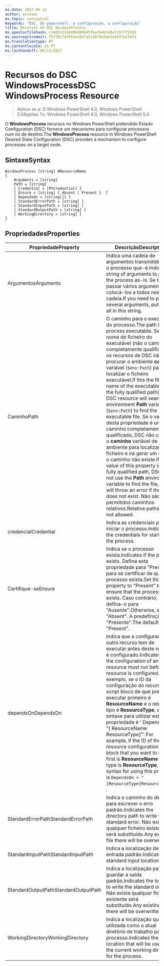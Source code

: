 ```yaml
---
ms.date: 2017-06-12
author: eslesar
ms.topic: conceptual
keywords: "DSC, do powershell, a configuração, a configuração"
title: Recursos do DSC WindowsProcess
ms.openlocfilehash: c34d3cb1d4d9b899b45fba7b4b148a7c977f5365
ms.sourcegitcommit: 75f70c7df01eea5e7a2c16f9a3ab1dd437a1f8fd
ms.translationtype: MT
ms.contentlocale: pt-PT
ms.lasthandoff: 06/12/2017
---
```

# <a name="dsc-windowsprocess-resource"></a><span data-ttu-id="35acc-103">Recursos do DSC WindowsProcess</span><span class="sxs-lookup"><span data-stu-id="35acc-103">DSC WindowsProcess Resource</span></span>

> <span data-ttu-id="35acc-104">Aplica-se a: O Windows PowerShell 4.0, Windows PowerShell 5.0</span><span class="sxs-lookup"><span data-stu-id="35acc-104">Applies To: Windows PowerShell 4.0, Windows PowerShell 5.0</span></span>

<span data-ttu-id="35acc-105">O **WindowsProcess** recursos no Windows PowerShell pretendido Estado Configuration (DSC) fornece um mecanismo para configurar processos num nó de destino.</span><span class="sxs-lookup"><span data-stu-id="35acc-105">The **WindowsProcess** resource in Windows PowerShell Desired State Configuration (DSC) provides a mechanism to configure processes on a target node.</span></span>

## <a name="syntax"></a><span data-ttu-id="35acc-106">Sintaxe</span><span class="sxs-lookup"><span data-stu-id="35acc-106">Syntax</span></span>

```
WindowsProcess [string] #ResourceName
{
    Arguments = [string]
    Path = [string]
    [ Credential = [PSCredential] ]
    [ Ensure = [string] { Absent | Present }  ]
    [ DependsOn = [string[]] ]
    [ StandardErrorPath = [string] ]
    [ StandardInputPath = [string] ]
    [ StandardOutputPath = [string] ]
    [ WorkingDirectory = [string] ]
}
```

## <a name="properties"></a><span data-ttu-id="35acc-107">Propriedades</span><span class="sxs-lookup"><span data-stu-id="35acc-107">Properties</span></span>
|  <span data-ttu-id="35acc-108">Propriedade</span><span class="sxs-lookup"><span data-stu-id="35acc-108">Property</span></span>  |  <span data-ttu-id="35acc-109">Descrição</span><span class="sxs-lookup"><span data-stu-id="35acc-109">Description</span></span>   | 
|---|---| 
| <span data-ttu-id="35acc-110">Argumentos</span><span class="sxs-lookup"><span data-stu-id="35acc-110">Arguments</span></span>| <span data-ttu-id="35acc-111">Indica uma cadeia de argumentos transmitidos para o processo que-é.</span><span class="sxs-lookup"><span data-stu-id="35acc-111">Indicates a string of arguments to pass to the process as-is.</span></span> <span data-ttu-id="35acc-112">Se tiver de passar vários argumentos, colocá-los a todos nesta cadeia.</span><span class="sxs-lookup"><span data-stu-id="35acc-112">If you need to pass several arguments, put them all in this string.</span></span>| 
| <span data-ttu-id="35acc-113">Caminho</span><span class="sxs-lookup"><span data-stu-id="35acc-113">Path</span></span>| <span data-ttu-id="35acc-114">O caminho para o executável do processo.</span><span class="sxs-lookup"><span data-stu-id="35acc-114">The path to the process executable.</span></span> <span data-ttu-id="35acc-115">Se o nome de ficheiro do executável (não o caminho completamente qualificado), os recursos de DSC irá procurar o ambiente **caminho** variável (`$env:Path`) para localizar o ficheiro executável.</span><span class="sxs-lookup"><span data-stu-id="35acc-115">If this the file name of the executable (not the fully qualified path), the DSC resource will search the environment **Path** variable (`$env:Path`) to find the executable file.</span></span> <span data-ttu-id="35acc-116">Se o valor desta propriedade é um caminho completamente qualificado, DSC não utilizará o **caminho** variável de ambiente para localizar o ficheiro e irá gerar um erro se o caminho não existe.</span><span class="sxs-lookup"><span data-stu-id="35acc-116">If the value of this property is a fully qualified path, DSC will not use the **Path** environment variable to find the file, and will throw an error if the path does not exist.</span></span> <span data-ttu-id="35acc-117">Não são permitidos caminhos relativos.</span><span class="sxs-lookup"><span data-stu-id="35acc-117">Relative paths are not allowed.</span></span>| 
| <span data-ttu-id="35acc-118">credencial</span><span class="sxs-lookup"><span data-stu-id="35acc-118">Credential</span></span>| <span data-ttu-id="35acc-119">Indica as credenciais para iniciar o processo.</span><span class="sxs-lookup"><span data-stu-id="35acc-119">Indicates the credentials for starting the process.</span></span>| 
| <span data-ttu-id="35acc-120">Certifique-se</span><span class="sxs-lookup"><span data-stu-id="35acc-120">Ensure</span></span>| <span data-ttu-id="35acc-121">Indica se o processo exista.</span><span class="sxs-lookup"><span data-stu-id="35acc-121">Indicates if the process exists.</span></span> <span data-ttu-id="35acc-122">Defina esta propriedade para "Presente" para se certificar de que o processo exista.</span><span class="sxs-lookup"><span data-stu-id="35acc-122">Set this property to "Present" to ensure that the process exists.</span></span> <span data-ttu-id="35acc-123">Caso contrário, defina-o para "Ausente".</span><span class="sxs-lookup"><span data-stu-id="35acc-123">Otherwise, set it to "Absent".</span></span> <span data-ttu-id="35acc-124">A predefinição é "Presente".</span><span class="sxs-lookup"><span data-stu-id="35acc-124">The default is "Present".</span></span>| 
| <span data-ttu-id="35acc-125">dependsOn</span><span class="sxs-lookup"><span data-stu-id="35acc-125">DependsOn</span></span> | <span data-ttu-id="35acc-126">Indica que a configuração de outro recurso tem de executar antes deste recurso é configurado.</span><span class="sxs-lookup"><span data-stu-id="35acc-126">Indicates that the configuration of another resource must run before this resource is configured.</span></span> <span data-ttu-id="35acc-127">Por exemplo, se o ID da configuração do recurso de script bloco de que pretende executar primeiro é __ResourceName__ e o respetivo tipo é __ResourceType__, a sintaxe para utilizar esta propriedade é ' DependsOn = "[ ResourceName ResourceType]"'.</span><span class="sxs-lookup"><span data-stu-id="35acc-127">For example, if the ID of the resource configuration script block that you want to run first is __ResourceName__ and its type is __ResourceType__, the syntax for using this property is `DependsOn = "[ResourceType]ResourceName"`\` .</span></span>| 
| <span data-ttu-id="35acc-128">StandardErrorPath</span><span class="sxs-lookup"><span data-stu-id="35acc-128">StandardErrorPath</span></span>| <span data-ttu-id="35acc-129">Indica o caminho do diretório para escrever o erro padrão.</span><span class="sxs-lookup"><span data-stu-id="35acc-129">Indicates the directory path to write the standard error.</span></span> <span data-ttu-id="35acc-130">Não existe qualquer ficheiro existente será substituído.</span><span class="sxs-lookup"><span data-stu-id="35acc-130">Any existing file there will be overwritten.</span></span>| 
| <span data-ttu-id="35acc-131">StandardInputPath</span><span class="sxs-lookup"><span data-stu-id="35acc-131">StandardInputPath</span></span>| <span data-ttu-id="35acc-132">Indica a localização de entrada padrão.</span><span class="sxs-lookup"><span data-stu-id="35acc-132">Indicates the standard input location.</span></span>| 
| <span data-ttu-id="35acc-133">StandardOutputPath</span><span class="sxs-lookup"><span data-stu-id="35acc-133">StandardOutputPath</span></span>| <span data-ttu-id="35acc-134">Indica a localização para guardar a saída padrão.</span><span class="sxs-lookup"><span data-stu-id="35acc-134">Indicates the location to write the standard output.</span></span> <span data-ttu-id="35acc-135">Não existe qualquer ficheiro existente será substituído.</span><span class="sxs-lookup"><span data-stu-id="35acc-135">Any existing file there will be overwritten.</span></span>| 
| <span data-ttu-id="35acc-136">WorkingDirectory</span><span class="sxs-lookup"><span data-stu-id="35acc-136">WorkingDirectory</span></span>| <span data-ttu-id="35acc-137">Indica a localização que será utilizada como o atual diretório de trabalho para o processo.</span><span class="sxs-lookup"><span data-stu-id="35acc-137">Indicates the location that will be used as the current working directory for the process.</span></span>| 

